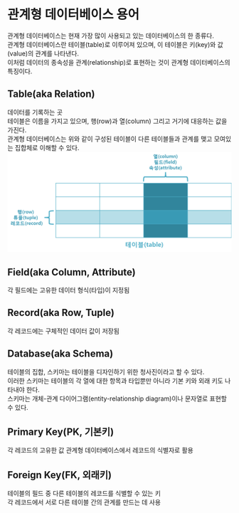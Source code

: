 # 관계형 데이터베이스 용어

관계형 데이터베이스는 현재 가장 많이 사용되고 있는 데이터베이스의 한 종류다.</br>
관계형 데이터베이스란 테이블(table)로 이루어져 있으며, 이 테이블은 키(key)와 값(value)의 관계를 나타낸다.</br>
이처럼 데이터의 종속성을 관계(relationship)로 표현하는 것이 관계형 데이터베이스의 특징이다.

## Table(aka Relation)​

데이터를 기록하는 곳</br>
테이블은 이름을 가지고 있으며, 행(row)과 열(column) 그리고 거기에 대응하는 값을 가진다.</br>
관계형 데이터베이스는 위와 같이 구성된 테이블이 다른 테이블들과 관계를 맺고 모여있는 집합체로 이해할 수 있다.
![테이블](Table.png)

## ​Field(aka Column, Attribute)​

각 필드에는 고유한 데이터 형식(타입)이 지정됨

## Record(aka Row, Tuple)​

각 레코드에는 구체적인 데이터 값이 저장됨

## Database(aka Schema)

테이블의 집합, 스키마는 테이블을 디자인하기 위한 청사진이라고 할 수 있다.</br>
이러한 스키마는 테이블의 각 열에 대한 항목과 타입뿐만 아니라 기본 키와 외래 키도 나타내야 한다.</br>
스키마는 개체-관계 다이어그램(entity-relationship diagram)이나 문자열로 표현할 수 있다.

## Primary Key(PK, 기본키)

각 레코드의 고유한 값
관계형 데이터베이스에서 레코드의 식별자로 활용

## Foreign Key(FK, 외래키)

테이블의 필드 중 다른 테이블의 레코드를 식별할 수 있는 키</br>
각 레코드에서 서로 다른 테이블 간의 관계를 만드는 데 사용
